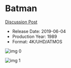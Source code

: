 # Batman

[Discussion Post](https://www.avsforum.com/threads/bass-eq-for-filtered-movies.2995212/post-58150172)

* Release Date: 2019-06-04
* Production Year: 1989
* Format: 4K/UHD/ATMOS

![img 0](https://i.imgur.com/XQsCkty.jpg)

![img 1](https://i.imgur.com/hgQIR7h.jpg)

